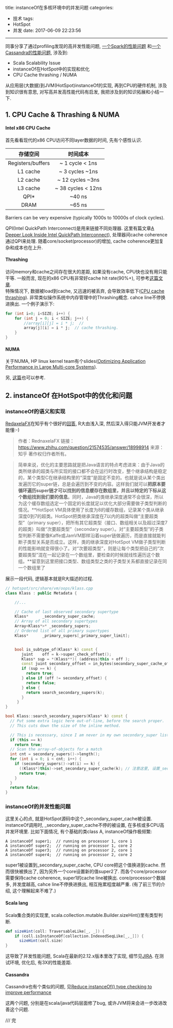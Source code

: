 title: instanceOf在多核环境中的并发问题
categories:
- 技术
tags:
- HotSpot
- 并发
date: 2017-06-09 22:23:56
---
同事分享了通过profiling发现的高并发性能问题, [一个Spark的性能问题](https://www.slideshare.net/SparkSummit/accelerating-spark-genome-sequencing-in-clouda-data-driven-approach-case-studies-and-beyond-spark-summit-east-talk-by-lucy-lu-and-eric-kaczmarek) 和[一个Cassandra的性能问题](https://issues.apache.org/jira/browse/CASSANDRA-12787), 涉及到:
- Scala Scalability Issue
- instanceOf在HotSpot中的实现和优化
- CPU Cache thrashing / NUMA  

从应用层(大数据)到JVM(HotSpot)instanceOf的实现, 再到CPU的硬件机制, 涉及到知识很有意思, 对写高并发高性能代码有启发, 我把涉及到的知识拓展和小结一下.
<!--more-->

## 1. CPU Cache & Thrashing & NUMA
#### Intel x86 CPU Cache
首先看看现代的x86 CPU访问不同layer数据的时间, 先有个感性认识.  

| 存储空间         | 时间成本   |
| :--------------: | :----------: |
| Registers/buffers  |  ~ 1 cycle < 1ns  |
| L1 cache  |  ~ 3 cycles  ~1ns  |
| L2 cache  |  ~ 12 cycles  ~3ns  |
| L3 cache  |  ~ 38 cycles < 12ns  |
| QPI*  |  ~40 ns  |
| DRAM  |  ~65 ns  |

Barriers can be very expensive (typically 1000s to 10000s of
clock cycles).

QPI(Intel QuickPath Interconnect)是用来链接不同处理器. 这里有篇文章[A Deeper Look Inside Intel QuickPath Interconnect](http://www.drdobbs.com/go-parallel/article/print?articleId=222301437)), 处理器间cache coherence通过QPI来处理. 随着core/socket(processor)的增加, cache coherence更加复杂和成本也在上升.

#### Thrashing
访问memory和cache之间存在很大的差距, 如果没有cache, CPU快也没有用只能干等. 一般而言, 现在的x86 CPU有非常好cache hit rate(90%+), 可参考[这篇文章](https://www.extremetech.com/extreme/188776-how-l1-and-l2-cpu-caches-work-and-why-theyre-an-essential-part-of-modern-chips).  
特殊情况下, 数据被load到cache, 又迅速的被丢弃, 会导致效率低下([CPU cache thrashing](https://pomozok.wordpress.com/2011/11/29/cpu-cache-thrashing/)). 非常类似操作系统中内存管理中的Thrashing概念. cahce line不停换进换出.
一个例子演示下:
```c
for (int i=0; i<SIZE; i++) {
    for (int j = 0; i < SIZE; j++) {
        //array[i][j] = i * j;  //
        array[j][i] = i * j;  // cache thrashing.
    }
}
```

#### NUMA
关于NUMA, HP linux kernel team有个slides([Optimizing Application Performance in Large Multi-core Systems](http://events.linuxfoundation.org/sites/events/files/slides/Optimizing%20Application%20Performance%20in%20Large%20Multi-core%20Systems_0.pdf)).

另, [这篇](http://cenalulu.github.io/linux/numa/)也可以参考.

## 2. instanceOf 在HotSpot中的优化和问题
### instanceOf的语义和实现
[RedaxelaFX](https://www.zhihu.com/people/rednaxelafx/)在知乎有个很好的[回答](https://www.zhihu.com/question/21574535), R大由浅入深, 然后深入得只能JVM开发者才能懂:-)

>作者：RednaxelaFX
链接：https://www.zhihu.com/question/21574535/answer/18998914
来源：知乎
著作权归作者所有。

>简单来说，优化的主要思路就是把Java语言的特点考虑进来：由于Java的类所继承的超类与所实现的接口都不会在运行时改变，整个继承结构是稳定的，某个类型C在继承结构里的“深度”是固定不变的。也就是说从某个类出发遍历它的super链，总是会遍历到不变的内容。这样我们就可以**把原本要循环遍历super链才可以找到的信息缓存在数组里，并且以特定的下标从这个数组找到我们要的信息**。同时，Java的类继承深度通常不会很深，所以为这个缓存数组选定一个固定的长度就足以优化大部分需要做子类型判断的情况。**HotSpot VM具体使用了长度为8的缓存数组，记录某个类从继承深度0到7的超类。HotSpot把类继承深度在7以内的超类叫做“主要超类型”（primary super），把所有其它超类型（接口、数组相关以及超过深度7的超类）叫做“次要超类型”（secondary super）。对“主要超类型”的子类型判断不需要像Kaffe或JamVM那样沿着super链做遍历，而是直接就能判断子类型关系是否成立。这样，类的继承深度对HotSpot VM做子类型判断的性能影响就变得很小了。对“次要超类型”，则是让每个类型把自己的“次要超类型”混在一起记录在一个数组里，要检查的时候就线性遍历这个数组。**留意到这里把接口类型、数组类型之类的子类型关系都直接记录在同一个数组里了

展示一段代码, 逻辑基本就是R大描述的过程.
```c++
// hotspot/src/share/vm/oops/klass.cpp
class Klass : public Metadata {

    //...

    // Cache of last observed secondary supertype
    Klass*      _secondary_super_cache;
    // Array of all secondary supertypes
    Array<Klass*>* _secondary_supers;
    // Ordered list of all primary supertypes
    Klass*      _primary_supers[_primary_super_limit];


    bool is_subtype_of(Klass* k) const {
       juint    off = k->super_check_offset();
       Klass* sup = *(Klass**)( (address)this + off );
       const juint secondary_offset = in_bytes(secondary_super_cache_offset());
       if (sup == k) {
         return true;
       } else if (off != secondary_offset) {
         return false;
       } else {
         return search_secondary_supers(k);
       }
     }
}

bool Klass::search_secondary_supers(Klass* k) const {
  // Put some extra logic here out-of-line, before the search proper.
  // This cuts down the size of the inline method.

  // This is necessary, since I am never in my own secondary_super list.
  if (this == k)
    return true;
  // Scan the array-of-objects for a match
  int cnt = secondary_supers()->length();
  for (int i = 0; i < cnt; i++) {
    if (secondary_supers()->at(i) == k) {
      ((Klass*)this)->set_secondary_super_cache(k); // 注意这里, 设置_secondary_super_cache
      return true;
    }
  }
  return false;
}
```

### instanceOf的并发性能问题
这里关心的点, 就是HotSpot源码中这个_secondary_super_cache被设置. instanceOf调用时, _secondary_super_cache不停的被设置, 在多核或多CPU高并发环境里.
比如下面情况, 有个基础的类class A, instanceOf操作极频繁:
```
A instanceOf super1;  // running on processor 1, core 1
A instanceOf super2;  // running on processor 1, core 2
A instanceOf super3;  // running on processor 2, core 1
A instanceOf super4;  // running on processor 2, core 2
```
super1被设置到_secondary_super_cache, CPU core把这个值换进到cache. 然而很快被换出了, 因为另外一个core设置新的值super2了. 而各个core/processor需要保持cache coherence, super1的cache line被换出. core/processor个数越多, 并发度越高, cahce line不停换进换出, 相互拖累程度越严重. (有了前三节的介绍, 这个理解起来不难了.)


#### Scala lang  
Scala集合类的实现里, scala.collection.mutable.Builder.sizeHint()里有类型判断.
```scala
def sizeHint(coll: TraversableLike[_, _]) {
    if (coll.isInstanceOf[collection.IndexedSeqLike[_,_]]) {
      sizeHint(coll.size)
}
```
这导致了并发性能问题, Scala在最新的2.12.x版本里改了实现, 细节见[JIRA](https://issues.scala-lang.org/browse/SI-9823). 在测试环境, 优化后, 有3X的性能差距.

#### Cassandra
Cassandra也有个类似的问题, 见[Reduce instanceOf() type checking to improve performance](https://issues.apache.org/jira/browse/CASSANDRA-12787)

这两个问题, 分别是在scala/java代码层面修了bug, 或许JVM将来会进一步改进改善这个问题.  

/// 完
